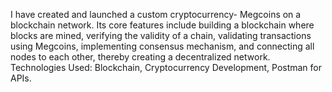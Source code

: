 I have created and launched a custom cryptocurrency- Megcoins on a blockchain network.
Its core features include building a blockchain where blocks are mined, verifying the validity of a chain, validating transactions using Megcoins, implementing consensus mechanism, and connecting all nodes to each other, thereby creating a decentralized network.
Technologies Used: Blockchain, Cryptocurrency Development, Postman for APIs.
